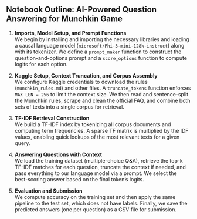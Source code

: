 ## Notebook Outline: AI-Powered Question Answering for Munchkin Game

1. **Imports, Model Setup, and Prompt Functions**  
   We begin by installing and importing the necessary libraries and loading a causal language model (`microsoft/Phi-3-mini-128k-instruct`) along with its tokenizer. We define a `prompt_maker` function to construct the question-and-options prompt and a `score_options` function to compute logits for each option.

2. **Kaggle Setup, Context Truncation, and Corpus Assembly**  
   We configure Kaggle credentials to download the rules (`munchkin_rules.md`) and other files. A `truncate_tokens` function enforces `MAX_LEN = 256` to limit the context size. We then read and sentence-split the Munchkin rules, scrape and clean the official FAQ, and combine both sets of texts into a single corpus for retrieval.

3. **TF-IDF Retrieval Construction**  
   We build a TF-IDF index by tokenizing all corpus documents and computing term frequencies. A sparse TF matrix is multiplied by the IDF values, enabling quick lookups of the most relevant texts for a given query.

4. **Answering Questions with Context**  
   We load the training dataset (multiple-choice Q&A), retrieve the top-k TF-IDF matches for each question, truncate the context if needed, and pass everything to our language model via a prompt. We select the best-scoring answer based on the final token’s logits.

5. **Evaluation and Submission**  
   We compute accuracy on the training set and then apply the same pipeline to the test set, which does not have labels. Finally, we save the predicted answers (one per question) as a CSV file for submission.
